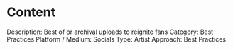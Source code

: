 # Content

Description: Best of or archival uploads to reignite fans
Category: Best Practices
Platform / Medium: Socials
Type: Artist
Approach: Best Practices
